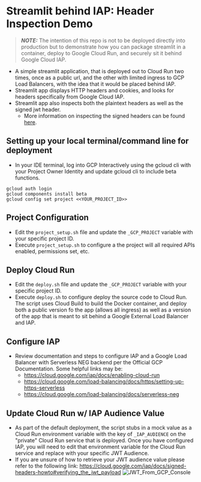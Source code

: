 # Streamlit behind IAP: Header Inspection Demo

> **_NOTE:_** The intention of this repo is not to be deployed directly into production but to demonstrate how you can package streamlit in a container, deploy to Google Cloud Run, and securely sit it behind Google Cloud IAP.
 
- A simple streamlit application, that is deployed out to Cloud Run two times, once as a public url, and the other with limited ingress to GCP Load Balancers, with the idea that it would be placed behind IAP.
- Streamlit app displays HTTP headers and cookies, and looks for headers specifically from Google Cloud IAP.
- Streamlit app also inspects both the plaintext headers as well as the signed jwt header. 
    - More information on inspecting the signed headers can be found [here](https://cloud.google.com/iap/docs/signed-headers-howto).

## Setting up your local terminal/command line for deployment
- In your IDE terminal, log into GCP Interactively using the gcloud cli with your Project Owner Identity and update gcloud cli to include beta functions.
```
gcloud auth login
gcloud components install beta
gcloud config set project <<YOUR_PROJECT_ID>>
```

## Project Configuration
- Edit the `project_setup.sh` file and update the `_GCP_PROJECT` variable with your specific project ID.
- Execute `project_setup.sh` to configure a the project will all required APIs enabled, permissions set, etc.

## Deploy Cloud Run
- Edit the `deploy.sh` file and update the `_GCP_PROJECT` variable with your specific project ID.
- Execute `deploy.sh` to configure deploy the source code to Cloud Run. The script uses Cloud Build to build the Docker container, and deploy both a public version fo the app (allows all ingress) as well as a version of the app that is meant to sit behind a Google External Load Balancer and IAP.

## Configure IAP
- Review documentation and steps to configure IAP and a Google Load Balancer with Serverless NEG backend per the Official GCP Documentation. Some helpful links may be:
    - https://cloud.google.com/iap/docs/enabling-cloud-run
    - https://cloud.google.com/load-balancing/docs/https/setting-up-https-serverless
    - https://cloud.google.com/load-balancing/docs/serverless-neg

## Update Cloud Run w/ IAP Audience Value
- As part of the default deployment, the script stubs in a mock value as a Cloud Run environment variable with the key of `_IAP_AUDIENCE` on the "private" Cloud Run service that is deployed. Once you have configured IAP, you will need to edit that environment variable for the Cloud Run service and replace with your specific JWT Audience. 
- If you are unsure of how to retrieve your JWT audience value please refer to the following link: https://cloud.google.com/iap/docs/signed-headers-howto#verifying_the_jwt_payload
![JWT_From_GCP_Console](https://cloud.google.com/iap/images/iap-aud-overflow.png)
